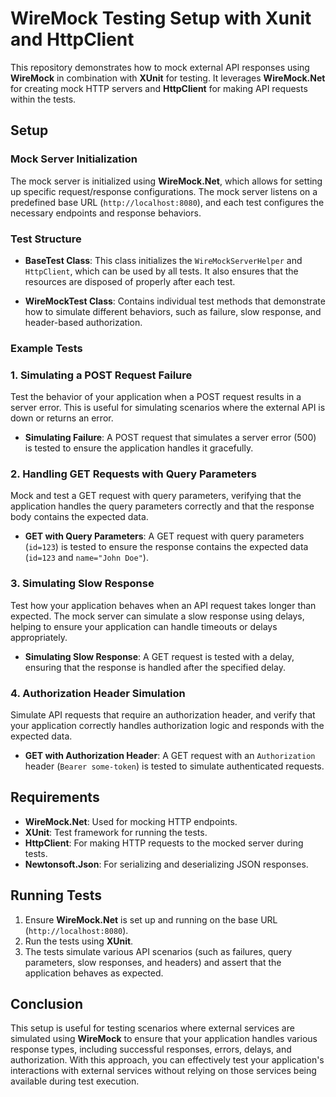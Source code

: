 # WireMock Testing Setup with Xunit and HttpClient

This repository demonstrates how to mock external API responses using **WireMock** in combination with **XUnit** for testing. It leverages **WireMock.Net** for creating mock HTTP servers and **HttpClient** for making API requests within the tests.

## Setup

### Mock Server Initialization
The mock server is initialized using **WireMock.Net**, which allows for setting up specific request/response configurations. The mock server listens on a predefined base URL (`http://localhost:8080`), and each test configures the necessary endpoints and response behaviors.

### Test Structure

- **BaseTest Class**: This class initializes the `WireMockServerHelper` and `HttpClient`, which can be used by all tests. It also ensures that the resources are disposed of properly after each test.

- **WireMockTest Class**: Contains individual test methods that demonstrate how to simulate different behaviors, such as failure, slow response, and header-based authorization.

### Example Tests

### 1. Simulating a POST Request Failure
Test the behavior of your application when a POST request results in a server error. This is useful for simulating scenarios where the external API is down or returns an error.
- **Simulating Failure**: A POST request that simulates a server error (500) is tested to ensure the application handles it gracefully.


### 2. Handling GET Requests with Query Parameters
Mock and test a GET request with query parameters, verifying that the application handles the query parameters correctly and that the response body contains the expected data.
- **GET with Query Parameters**: A GET request with query parameters (`id=123`) is tested to ensure the response contains the expected data (`id=123` and `name="John Doe"`).


### 3. Simulating Slow Response
Test how your application behaves when an API request takes longer than expected. The mock server can simulate a slow response using delays, helping to ensure your application can handle timeouts or delays appropriately.
- **Simulating Slow Response**: A GET request is tested with a delay, ensuring that the response is handled after the specified delay.


### 4. Authorization Header Simulation
Simulate API requests that require an authorization header, and verify that your application correctly handles authorization logic and responds with the expected data.
- **GET with Authorization Header**: A GET request with an `Authorization` header (`Bearer some-token`) is tested to simulate authenticated requests.

## Requirements

- **WireMock.Net**: Used for mocking HTTP endpoints.
- **XUnit**: Test framework for running the tests.
- **HttpClient**: For making HTTP requests to the mocked server during tests.
- **Newtonsoft.Json**: For serializing and deserializing JSON responses.

## Running Tests

1. Ensure **WireMock.Net** is set up and running on the base URL (`http://localhost:8080`).
2. Run the tests using **XUnit**.
3. The tests simulate various API scenarios (such as failures, query parameters, slow responses, and headers) and assert that the application behaves as expected.

## Conclusion

This setup is useful for testing scenarios where external services are simulated using **WireMock** to ensure that your application handles various response types, including successful responses, errors, delays, and authorization. With this approach, you can effectively test your application's interactions with external services without relying on those services being available during test execution.
